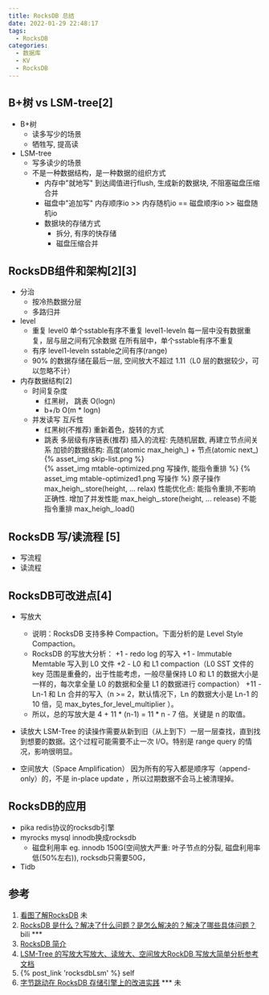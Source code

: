 ```yaml
---
title: RocksDB 总结
date: 2022-01-29 22:48:17
tags:
  - RocksDB
categories: 
  - 数据库
  - KV  
  - RocksDB
---
```


<p></p>
<!-- more -->


## B+树 vs LSM-tree[2]
+ B+树
  - 读多写少的场景
  - 牺牲写, 提高读    
+ LSM-tree
  - 写多读少的场景
  - 不是一种数据结构，是一种数据的组织方式
     - 内存中"就地写"
       到达阈值进行flush, 生成新的数据块, 不阻塞磁盘压缩合并
     - 磁盘中"追加写"
       内存顺序io >> 内存随机io == 磁盘顺序io >> 磁盘随机io
     - 数据块的存储方式
        - 拆分, 有序的快存储
        - 磁盘压缩合并    

## RocksDB组件和架构[2][3]
+ 分治
  - 按冷热数据分层
  - 多路归并
+ level
  - 重复
    level0 单个sstable有序不重复
    level1-leveln 每一层中没有数据重复，层与层之间有冗余数据
    在所有层中，单个sstable有序不重复
  - 有序
    level1-leveln   sstable之间有序(range)
  - 90% 的数据存储在最后一层, 空间放大不超过 1.11（L0 层的数据较少，可以忽略不计）
+ 内存数据结构[2]
   - 时间复杂度
     - 红黑树， 跳表 O(logn)
     - b+/b O(m * logn) 
   - 并发读写 互斥性
     - 红黑树(不推荐)
       重新着色，旋转的方式
     - 跳表 多层级有序链表(推荐) 
       插入的流程: 先随机层数, 再建立节点间关系
       加锁的数据结构: 
       高度(atomic<int> max_heigh_) + 节点(atomic<Node> next_)      
       {% asset_img skip-list.png %}       
       {% asset_img mtable-optimized.png 写操作, 能指令重排 %}
       {% asset_img mtable-optimized1.png 写操作 %}
       原子操作
       max_heigh_.store(height, ... relax) 性能优化点: 能指令重排,不影响正确性.  增加了并发性能 
       max_heigh_.store(height, ... release)  不能指令重排
       max_heigh_.load()

## RocksDB 写/读流程 [5]
+ 写流程 
+ 读流程

## RocksDB可改进点[4] 
+ 写放大
  - 说明：RocksDB 支持多种 Compaction。下面分析的是 Level Style Compaction。
  - RocksDB 的写放大分析：
    +1 - redo log 的写入
    +1 - Immutable Memtable 写入到 L0 文件
    +2 - L0 和 L1 compaction（L0 SST 文件的 key 范围是重叠的，出于性能考虑，一般尽量保持 L0 和 L1 的数据大小是一样的，每次拿全量 L0 的数据和全量 L1 的数据进行 compaction）
    +11 - Ln-1 和 Ln 合并的写入（n >= 2，默认情况下，Ln 的数据大小是 Ln-1 的 10 倍，见 max_bytes_for_level_multiplier ）。
  - 所以，总的写放大是 4 + 11 * (n-1)  = 11 * n - 7 倍。关键是 n 的取值。

+ 读放大
LSM-Tree 的读操作需要从新到旧（从上到下）一层一层查找，直到找到想要的数据。这个过程可能需要不止一次 I/O。特别是 range query 的情况，影响很明显。

+ 空间放大（Space Amplification）
因为所有的写入都是顺序写（append-only）的，不是 in-place update ，所以过期数据不会马上被清理掉。

## RocksDB的应用
+ pika
  redis协议的rocksdb引擎
+ myrocks
  mysql innodb换成rocksdb
  - 磁盘利用率 
    eg. innodb 150G(空间放大严重: 叶子节点的分裂, 磁盘利用率低(50%左右)), rocksdb只需要50G，          
+ Tidb
  

## 参考
1. [看图了解RocksDB](https://developer.aliyun.com/article/669316) 未
2. [RocksDB 是什么？解决了什么问题？是怎么解决的？解决了哪些具体问题？](https://www.bilibili.com/video/BV1Jr4y1W7Wn?spm_id_from=333.1007.top_right_bar_window_history.content.click&vd_source=f6e8c1128f9f264c5ab8d9411a644036) bili  ***
3. [RocksDB 简介](https://docs.pingcap.com/zh/tidb/dev/rocksdb-overview)
4. [LSM-Tree 的写放大写放大、读放大、空间放大RockDB 写放大简单分析参考文档](https://cloud.tencent.com/developer/article/1352666?ivk_sa=1024320u)
5. {% post_link 'rocksdbLsm'  %} self
100. [字节跳动在 RocksDB 存储引擎上的改进实践](https://www.infoq.cn/article/u3leu3EmGJjWflQLtJHs) *** 未